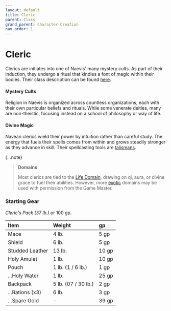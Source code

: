 ```yaml
---
layout: default
title: Cleric
parent: Class
grand_parent: Character Creation
nav_order: 1
---
```


# Cleric

Clerics are initiates into one of Naevis' many mystery cults. As part of their induction, they undergo a ritual that kindles a font of magic within their bodies. Their class description can be found [here](../../../data/classes/cleric).

#### Mystery Cults

Religion in Naevis is organized across countless organizations, each with their own particular beliefs and rituals. While some venerate deities, many are non-theistic, focusing instead on a school of philosophy or way of life.

#### Divine Magic

Navean clerics wield their power by intuition rather than careful study. The energy that fuels their spells comes from within and grows steadily stronger as they advance in skill. Their spellcasting tools are [talismans](../../../data/items/holy_symbol).

{: .note}
> **Domains**
>
> Most clerics are tied to the [Life Domain](../../../data/archetypes/cleric_life), drawing on qi, aura, or divine grace to fuel their abilities. However, more [exotic](../../more/archetypes/index) domains may be used with permission from the Game Master.


### Starting Gear

_Cleric's Pack (37 lb.)_ or 100 gp.

| Item                                                        | Weight              | gp    |
| :---------------------------------------------------------- | :------------------ | :---- |
| Mace                                                        | 4 lb.               | 5 gp  |
| Shield                                                      | 6 lb.               | 5 gp  |
| Studded Leather                                             | 13 lb.              | 10 gp |
| Holy Amulet                                                 | 1 lb.               | 10 gp |
| Pouch                                                       | 1 lb. (1 / 6 lb.)   | 1 gp  |
| ...Holy Water                                               | 1 lb.               | 25 gp |
| Backpack                                                    | 5 lb. (07 / 30 lb.) | 2 gp  |
| ...Rations (x3)                                             | 6 lb.               | 3 gp  |
| ...Spare Gold                                               | -                   | 39 gp |


